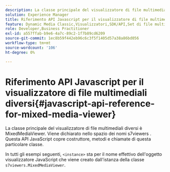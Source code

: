 ```yaml
---
description: La classe principale del visualizzatore di file multimediali diversi è MixedMediaViewer. Viene dichiarato nello spazio dei nomi s7viewers . Questa API JavaScript copre costruttore, metodi e chiamate di questa particolare classe.
solution: Experience Manager
title: Riferimento API Javascript per il visualizzatore di file multimediali diversi
feature: Dynamic Media Classic,Visualizzatori,SDK/API,Set di file multimediali diversi
role: Developer,Business Practitioner
exl-id: a557ffab-b9e6-4a7c-89c2-1f7b89cd6209
source-git-commit: 1ec8b59f442eb96c6c3f5f1405d57a38a86bd056
workflow-type: tm+mt
source-wordcount: '106'
ht-degree: 0%

---
```


# Riferimento API Javascript per il visualizzatore di file multimediali diversi{#javascript-api-reference-for-mixed-media-viewer}

La classe principale del visualizzatore di file multimediali diversi è MixedMediaViewer. Viene dichiarato nello spazio dei nomi s7viewers . Questa API JavaScript copre costruttore, metodi e chiamate di questa particolare classe.

In tutti gli esempi seguenti, `<instance>` sta per il nome effettivo dell&#39;oggetto visualizzatore JavaScript che viene creato dall&#39;istanza della classe `s7viewers.MixedMediaViewer`.
